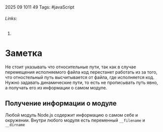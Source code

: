 2025 09 1011 49
Tags: #javaScript 
###### Links: 
1) 
# Заметка
Не стоит указывать что относительные пути, так как в случае перемещения исполняемого файла код перестанет работать из за того, что отностельный путь высчитывается от файла, где исполняется код.
Нужно задавать динамические пути, то есть не прописывать путь явно, а получать его из информации о самом модуле.
## Получение информации о модуле
Любой модуль Node.js содержит информацию о самом себе и окружении. Внутри любого модуля есть переменный `__filename` и `__dirname`